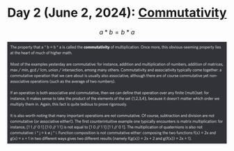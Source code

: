 # Day 2 (June 2, 2024): [Commutativity](https://en.wikipedia.org/wiki/Commutative_property)

$$ a*b=b*a $$

<picture><img alt="Day 2" src="0002.png"></picture>
